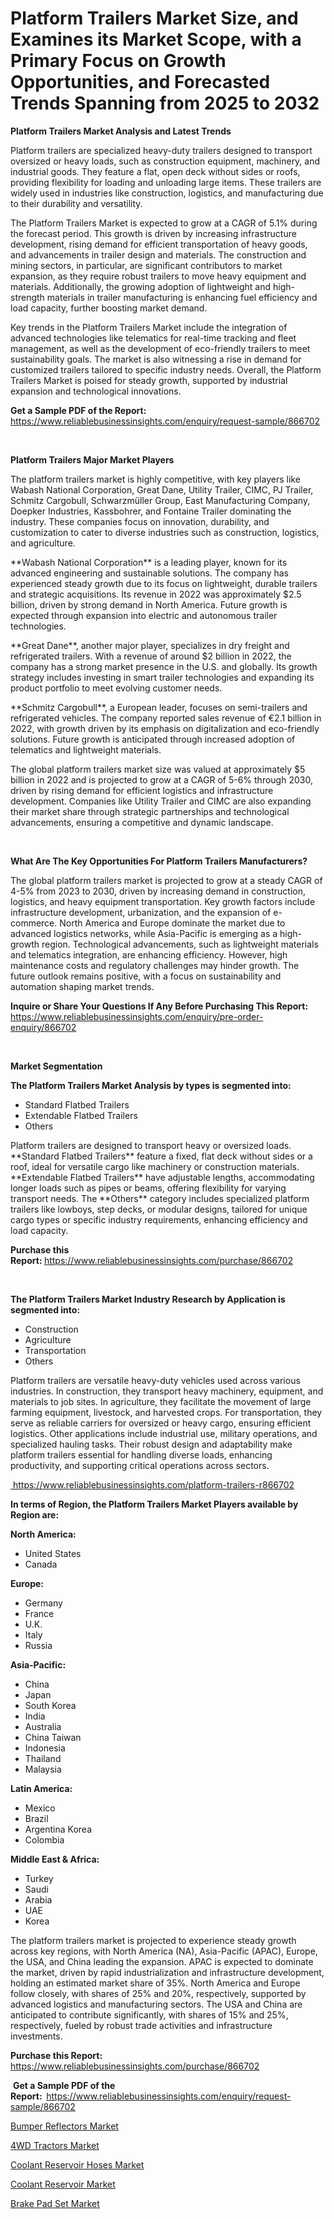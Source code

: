 <p><h1>Platform Trailers Market Size, and Examines its Market Scope, with a Primary Focus on Growth Opportunities, and Forecasted Trends Spanning from 2025 to 2032</h1></p><p><strong>Platform Trailers Market Analysis and Latest Trends</strong></p>
<p><p>Platform trailers are specialized heavy-duty trailers designed to transport oversized or heavy loads, such as construction equipment, machinery, and industrial goods. They feature a flat, open deck without sides or roofs, providing flexibility for loading and unloading large items. These trailers are widely used in industries like construction, logistics, and manufacturing due to their durability and versatility.</p><p>The Platform Trailers Market is expected to grow at a CAGR of 5.1% during the forecast period. This growth is driven by increasing infrastructure development, rising demand for efficient transportation of heavy goods, and advancements in trailer design and materials. The construction and mining sectors, in particular, are significant contributors to market expansion, as they require robust trailers to move heavy equipment and materials. Additionally, the growing adoption of lightweight and high-strength materials in trailer manufacturing is enhancing fuel efficiency and load capacity, further boosting market demand.</p><p>Key trends in the Platform Trailers Market include the integration of advanced technologies like telematics for real-time tracking and fleet management, as well as the development of eco-friendly trailers to meet sustainability goals. The market is also witnessing a rise in demand for customized trailers tailored to specific industry needs. Overall, the Platform Trailers Market is poised for steady growth, supported by industrial expansion and technological innovations.</p></p>
<p><strong>Get a Sample PDF of the Report:&nbsp;</strong> <a href="https://www.reliablebusinessinsights.com/enquiry/request-sample/866702?utm_campaign=62&utm_medium=2&utm_source=Github&utm_content=ia&utm_term=22012025&utm_id=platform-trailers">https://www.reliablebusinessinsights.com/enquiry/request-sample/866702</a></p>
<p>&nbsp;</p>
<p><strong>Platform Trailers Major Market Players</strong></p>
<p><p>The platform trailers market is highly competitive, with key players like Wabash National Corporation, Great Dane, Utility Trailer, CIMC, PJ Trailer, Schmitz Cargobull, Schwarzmüller Group, East Manufacturing Company, Doepker Industries, Kassbohrer, and Fontaine Trailer dominating the industry. These companies focus on innovation, durability, and customization to cater to diverse industries such as construction, logistics, and agriculture.</p><p>**Wabash National Corporation** is a leading player, known for its advanced engineering and sustainable solutions. The company has experienced steady growth due to its focus on lightweight, durable trailers and strategic acquisitions. Its revenue in 2022 was approximately $2.5 billion, driven by strong demand in North America. Future growth is expected through expansion into electric and autonomous trailer technologies.</p><p>**Great Dane**, another major player, specializes in dry freight and refrigerated trailers. With a revenue of around $2 billion in 2022, the company has a strong market presence in the U.S. and globally. Its growth strategy includes investing in smart trailer technologies and expanding its product portfolio to meet evolving customer needs.</p><p>**Schmitz Cargobull**, a European leader, focuses on semi-trailers and refrigerated vehicles. The company reported sales revenue of €2.1 billion in 2022, with growth driven by its emphasis on digitalization and eco-friendly solutions. Future growth is anticipated through increased adoption of telematics and lightweight materials.</p><p>The global platform trailers market size was valued at approximately $5 billion in 2022 and is projected to grow at a CAGR of 5-6% through 2030, driven by rising demand for efficient logistics and infrastructure development. Companies like Utility Trailer and CIMC are also expanding their market share through strategic partnerships and technological advancements, ensuring a competitive and dynamic landscape.</p></p>
<p>&nbsp;</p>
<p><strong>What Are The Key Opportunities For Platform Trailers Manufacturers?</strong></p>
<p><p>The global platform trailers market is projected to grow at a steady CAGR of 4-5% from 2023 to 2030, driven by increasing demand in construction, logistics, and heavy equipment transportation. Key growth factors include infrastructure development, urbanization, and the expansion of e-commerce. North America and Europe dominate the market due to advanced logistics networks, while Asia-Pacific is emerging as a high-growth region. Technological advancements, such as lightweight materials and telematics integration, are enhancing efficiency. However, high maintenance costs and regulatory challenges may hinder growth. The future outlook remains positive, with a focus on sustainability and automation shaping market trends.</p></p>
<p><strong>Inquire or Share Your Questions If Any Before Purchasing This Report:</strong> <a href="https://www.reliablebusinessinsights.com/enquiry/pre-order-enquiry/866702?utm_campaign=62&utm_medium=2&utm_source=Github&utm_content=ia&utm_term=22012025&utm_id=platform-trailers">https://www.reliablebusinessinsights.com/enquiry/pre-order-enquiry/866702</a></p>
<p>&nbsp;</p>
<p><strong>Market Segmentation</strong></p>
<p><strong>The Platform Trailers Market Analysis by types is segmented into:</strong></p>
<p><ul><li>Standard Flatbed Trailers</li><li>Extendable Flatbed Trailers</li><li>Others</li></ul></p>
<p><p>Platform trailers are designed to transport heavy or oversized loads. **Standard Flatbed Trailers** feature a fixed, flat deck without sides or a roof, ideal for versatile cargo like machinery or construction materials. **Extendable Flatbed Trailers** have adjustable lengths, accommodating longer loads such as pipes or beams, offering flexibility for varying transport needs. The **Others** category includes specialized platform trailers like lowboys, step decks, or modular designs, tailored for unique cargo types or specific industry requirements, enhancing efficiency and load capacity.</p></p>
<p><strong>Purchase this Report:&nbsp;</strong><a href="https://www.reliablebusinessinsights.com/purchase/866702?utm_campaign=62&utm_medium=2&utm_source=Github&utm_content=ia&utm_term=22012025&utm_id=platform-trailers">https://www.reliablebusinessinsights.com/purchase/866702</a></p>
<p>&nbsp;</p>
<p><strong>The Platform Trailers Market Industry Research by Application is segmented into:</strong></p>
<p><ul><li>Construction</li><li>Agriculture</li><li>Transportation</li><li>Others</li></ul></p>
<p><p>Platform trailers are versatile heavy-duty vehicles used across various industries. In construction, they transport heavy machinery, equipment, and materials to job sites. In agriculture, they facilitate the movement of large farming equipment, livestock, and harvested crops. For transportation, they serve as reliable carriers for oversized or heavy cargo, ensuring efficient logistics. Other applications include industrial use, military operations, and specialized hauling tasks. Their robust design and adaptability make platform trailers essential for handling diverse loads, enhancing productivity, and supporting critical operations across sectors.</p></p>
<p><a href="https://www.reliablebusinessinsights.com/platform-trailers-r866702?utm_campaign=62&utm_medium=2&utm_source=Github&utm_content=ia&utm_term=22012025&utm_id=platform-trailers">&nbsp;https://www.reliablebusinessinsights.com/platform-trailers-r866702</a></p>
<p><strong>In terms of Region, the Platform Trailers Market Players available by Region are:</strong></p>
<p>
    <p> <strong> North America: </strong>
        <ul>
            <li>United States</li>
            <li>Canada</li>
        </ul>
        </p> 
    <p> <strong> Europe: </strong>
        <ul>
            <li>Germany</li>
            <li>France</li>
            <li>U.K.</li>
            <li>Italy</li>
            <li>Russia</li>
        </ul>
        </p> 
    <p> <strong> Asia-Pacific: </strong>
        <ul>
            <li>China</li>
            <li>Japan</li>
            <li>South Korea</li>
            <li>India</li>
            <li>Australia</li>
            <li>China Taiwan</li>
            <li>Indonesia</li>
            <li>Thailand</li>
            <li>Malaysia</li>
        </ul>
        </p> 
    <p> <strong> Latin America: </strong>
        <ul>
            <li>Mexico</li>
            <li>Brazil</li>
            <li>Argentina Korea</li>
            <li>Colombia</li>
        </ul>
        </p> 
    <p> <strong> Middle East & Africa: </strong>
        <ul>
            <li>Turkey</li>
            <li>Saudi</li>
            <li>Arabia</li>
            <li>UAE</li>
            <li>Korea</li>
        </ul>
    </p>
    </p>
<p><p>The platform trailers market is projected to experience steady growth across key regions, with North America (NA), Asia-Pacific (APAC), Europe, the USA, and China leading the expansion. APAC is expected to dominate the market, driven by rapid industrialization and infrastructure development, holding an estimated market share of 35%. North America and Europe follow closely, with shares of 25% and 20%, respectively, supported by advanced logistics and manufacturing sectors. The USA and China are anticipated to contribute significantly, with shares of 15% and 25%, respectively, fueled by robust trade activities and infrastructure investments.</p></p>
<p><strong>Purchase this Report: </strong><a href="https://www.reliablebusinessinsights.com/purchase/866702?utm_campaign=62&utm_medium=2&utm_source=Github&utm_content=ia&utm_term=22012025&utm_id=platform-trailers">https://www.reliablebusinessinsights.com/purchase/866702</a></p>
<p>&nbsp;<strong>Get a Sample PDF of the Report:&nbsp;&nbsp;</strong><a href="https://www.reliablebusinessinsights.com/enquiry/request-sample/866702?utm_campaign=62&utm_medium=2&utm_source=Github&utm_content=ia&utm_term=22012025&utm_id=platform-trailers">https://www.reliablebusinessinsights.com/enquiry/request-sample/866702</a></p>
<p><strong></strong></p>
<p><p><a href="https://github.com/jamastodola515/Market-Research-Report-List-1/blob/main/bumper-reflectors-market.md?utm_campaign=62&utm_medium=2&utm_source=Github&utm_content=ia&utm_term=22012025&utm_id=platform-trailers">Bumper Reflectors Market</a></p><p><a href="https://github.com/ulyssacrayne00231/Market-Research-Report-List-1/blob/main/4wd-tractors-market.md?utm_campaign=62&utm_medium=2&utm_source=Github&utm_content=ia&utm_term=22012025&utm_id=platform-trailers">4WD Tractors Market</a></p><p><a href="https://github.com/organophelia8282/Market-Research-Report-List-1/blob/main/coolant-reservoir-hoses-market.md?utm_campaign=62&utm_medium=2&utm_source=Github&utm_content=ia&utm_term=22012025&utm_id=platform-trailers">Coolant Reservoir Hoses Market</a></p><p><a href="https://github.com/savannabyun726/Market-Research-Report-List-1/blob/main/coolant-reservoir-market.md?utm_campaign=62&utm_medium=2&utm_source=Github&utm_content=ia&utm_term=22012025&utm_id=platform-trailers">Coolant Reservoir Market</a></p><p><a href="https://github.com/danikabiele541/Market-Research-Report-List-1/blob/main/brake-pad-set-market.md?utm_campaign=62&utm_medium=2&utm_source=Github&utm_content=ia&utm_term=22012025&utm_id=platform-trailers">Brake Pad Set Market</a></p></p>